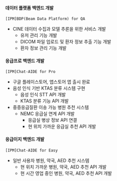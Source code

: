 #### 데이터 플랫폼 백엔드 개발
`[IPM]BDP(Beam Data Platform) for QA`
  - CINE 데이터 수집과 모델 추론을 위한 서비스 개발
    - 유저 관리 기능 개발
    - DICOM 파일 업로드 및 환자 정보 추출 기능 개발
    - 환자 정보 관리 기능 개발
   
#### 응급프로 백엔드 개발
`[IPM]Chat-AIDE for Pro`
  - 구글 플레이스토어, 앱스토어 앱 출시 완료
  - 음성 인식 기반 KTAS 분류 시스템 구현
    - 음성 인식 STT API 개발
    - KTAS 분류 기능 API 개발
  - 중증응급질환 이송 가능 병원 추천 시스템
    - NEMC 응급실 연계 API 개발 
      - 응급실 병상 정보 API 연결
      - 현 위치 가까운 응급실 추천 API 개발
    
#### 응급이지 백엔드 개발
`[IPM]Chat-AIDE for Easy`
  - 일반 사용자 병원, 약국, AED 추천 시스템
    - 현 위치 가까운 병원, 약국, AED 추천 API 개발
    - 현 시간 영업 중인 병원, 약국, AED 추천 API 개발
